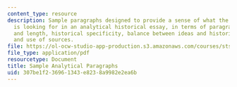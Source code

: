 ```yaml
---
content_type: resource
description: Sample paragraphs designed to provide a sense of what the instructor
  is looking for in an analytical historical essay, in terms of paragraph structure
  and length, historical specificity, balance between ideas and historical details,
  and use of sources.
file: https://ol-ocw-studio-app-production.s3.amazonaws.com/courses/sts-036-technology-and-nature-in-american-history-spring-2008/307be1f236961343e8238a9982e2ea6b_sample_analytica.pdf
file_type: application/pdf
resourcetype: Document
title: Sample Analytical Paragraphs
uid: 307be1f2-3696-1343-e823-8a9982e2ea6b
---
```

